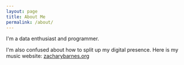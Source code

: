 ```yaml
---
layout: page
title: About Me
permalink: /about/
---
```


I'm a data enthusiast and programmer. 

I'm also confused about how to split up my digital presence. Here is my music website: [zacharybarnes.org](https://zacharybarnes.org)

